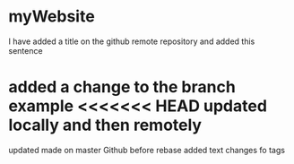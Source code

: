# myWebsite
I have added a title on the github remote repository and added this sentence

added a change to the branch example
<<<<<<< HEAD
updated locally and then remotely
=======

updated made on master Github before rebase
added text
changes fo tags 